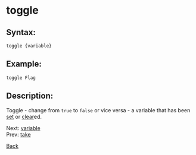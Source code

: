 # toggle

## Syntax:
`toggle {variable}`

## Example:
`toggle Flag`

## Description:
Toggle - change from `true` to `false` or vice versa - a variable that has been [set](set.md) or [clear](clear.md)ed.

Next: [variable](variable.md)  
Prev: [take](take.md)

[Back](../../README.md)
